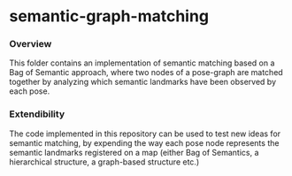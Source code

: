 # semantic-graph-matching

### Overview
This folder contains an implementation of semantic matching based on a Bag of Semantic approach, where two
nodes of a pose-graph are matched together by analyzing which semantic landmarks have been observed by each pose.

### Extendibility
The code implemented in this repository can be used to test new ideas for semantic matching,
by expending the way each pose node represents the semantic landmarks registered on a map
(either Bag of Semantics, a hierarchical structure, a graph-based structure etc.)
